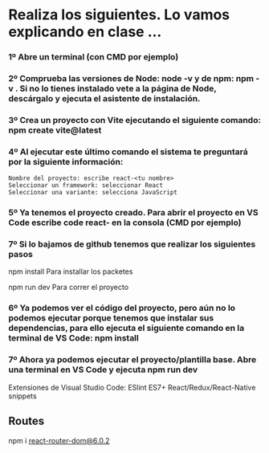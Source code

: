 # Realiza los siguientes. Lo vamos explicando en clase ...

 ### 1º Abre un terminal (con CMD por ejemplo) 


 ### 2º Comprueba las versiones de Node: node -v y de npm:  npm -v . Si no lo tienes instalado vete a la página de Node, descárgalo y ejecuta el asistente de instalación.

 ### 3º Crea un proyecto con Vite ejecutando el siguiente comando: npm create vite@latest 

 ### 4º Al ejecutar este último comando el sistema te preguntará por la siguiente información:

    Nombre del proyecto: escribe react-<tu nombre>
    Seleccionar un framework: seleccionar React
    Seleccionar una variante: selecciona JavaScript

 ### 5º Ya tenemos el proyecto creado. Para abrir el proyecto en VS Code escribe code react-<tu-nombre> en la consola (CMD por ejemplo)

### 7º Si lo bajamos de github tenemos que realizar los siguientes pasos 
 npm install
 Para installar los packetes

 npm run dev
 Para correr el proyecto

 ### 6º Ya podemos ver el código del proyecto, pero aún no lo podemos ejecutar porque tenemos que instalar sus dependencias, para ello ejecuta el siguiente comando en la terminal de VS Code: npm install

 ### 7º Ahora ya podemos ejecutar el proyecto/plantilla base. Abre una terminal en VS Code y ejecuta npm run dev
Extensiones de Visual Studio Code:
ESlint
ES7+ React/Redux/React-Native snippets

## Routes
npm i react-router-dom@6.0.2

